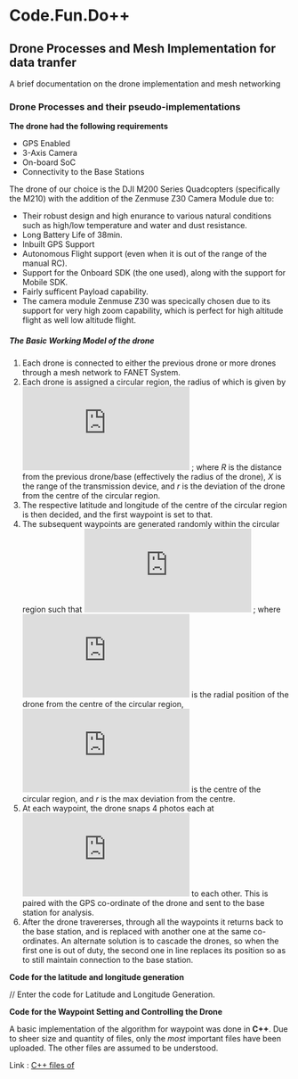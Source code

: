 # Code.Fun.Do++
## Drone Processes and Mesh Implementation for data tranfer
A brief documentation on the drone implementation and mesh networking 

### Drone Processes and their pseudo-implementations

 __The drone had the following requirements__
  * GPS Enabled
  * 3-Axis Camera 
  * On-board SoC
  * Connectivity to the Base Stations
 
The drone of our choice is the DJI M200 Series Quadcopters (specifically the M210) with the addition of the Zenmuse Z30 Camera Module due to:
* Their robust design and high enurance to various natural conditions such as high/low temperature and water and dust resistance. 
* Long Battery Life of 38min.
* Inbuilt GPS Support
* Autonomous Flight support (even when it is out of the range of the manual RC).
* Support for the Onboard SDK (the one used), along with the support for Mobile SDK.
* Fairly sufficent Payload capability. 
* The camera module Zenmuse Z30 was specically chosen due to its support for very high zoom capability, which is perfect for high altitude flight as well low altitude flight. 

##### The Basic Working Model of the drone

1. Each drone is connected to either the previous drone or more drones through a mesh network to FANET System. 
2. Each drone is assigned a circular region, the radius of which is given by ![Eq of radius](http://latex.codecogs.com/gif.latex?R%20%3D%20X%20-%202r) ; where *R* is the distance from the previous drone/base (effectively the radius of the drone), *X* is the range of the transmission device, and *r* is the deviation of the drone from the centre of the circular region. 
3. The respective latitude and longitude of the centre of the circular region is then decided, and the first waypoint is set to that.
4. The subsequent waypoints are generated randomly within the circular region such that ![Eq of dev.](http://latex.codecogs.com/gif.latex?x_%7Bi%7D%20-%20x_%7B%5Ccirc%7D%20%3C%20r) ; where ![xi](http://latex.codecogs.com/gif.latex?x_%7Bi%7D) is the radial position of the drone from the centre of the circular region, ![xo](http://latex.codecogs.com/gif.latex?x_%7B%5Ccirc%7D) is the centre of the circular region, and *r* is the max deviation from the centre. 
5. At each waypoint, the drone snaps 4 photos each at ![90](http://latex.codecogs.com/gif.latex?90%5E%7B%5Ccirc%7D) to each other. This is paired with the GPS co-ordinate of the drone and sent to the base station for analysis. 
6. After the drone travererses, through all the waypoints it returns back to the base station, and is replaced with another one at the same co-ordinates. An alternate solution is to cascade the drones, so when the first one is out of duty, the second one in line replaces its position so as to still maintain connection to the base station. 

__Code for the latitude and longitude generation__

// Enter the code for Latitude and Longitude Generation.


__Code for the Waypoint Setting and Controlling the Drone__ 

A basic implementation of the algorithm for waypoint was done in __C++__. Due to sheer size and quantity of files, only the *most* important files have been uploaded. The other files are assumed to be understood. 

Link : [C++ files of ](https://1drv.ms/f/s!Am8mfksK8R_6gQY6ujGGNK6M3i8y)
